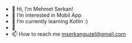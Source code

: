 - 👋 Hi, I’m Mehmet Serkan!
- 👀 I’m interested in Mobil App  
- 🌱 I’m currently learning Kotlin :)
- 💞️ 
- 📫 How to reach me mserkanguzel@gmail.com

